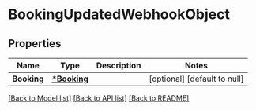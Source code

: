 # BookingUpdatedWebhookObject

## Properties

 Name        | Type                       | Description | Notes                        
-------------|----------------------------|-------------|------------------------------
 **Booking** | [***Booking**](Booking.md) |             | [optional] [default to null] 

[[Back to Model list]](../README.md#documentation-for-models) [[Back to API list]](../README.md#documentation-for-api-endpoints) [[Back to README]](../README.md)

